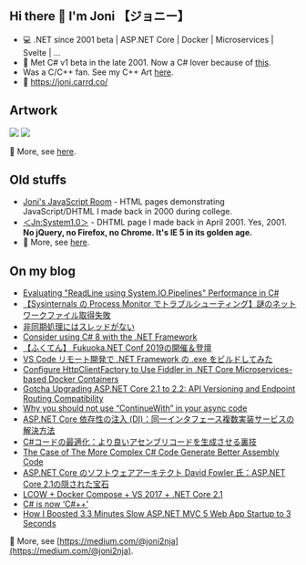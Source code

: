 ## Hi there 👋 I'm Joni 【ジョニー】
- 💻 .NET since 2001 beta | ASP.NET Core | Docker | Microservices | Svelte | ...
- 📝 Met C# v1 beta in the late 2001. Now a C# lover because of [this](http://www.jot.fm/issues/issue_2002_11/article4/).
- Was a C/C++ fan. See my C++ Art [here](https://medium.com/@joni2nja/why-i-think-c-is-now-c-942ae3f27294).
- 📌 https://joni.carrd.co/

## Artwork
<img src="https://joni.carrd.co/assets/images/gallery01/e3ec554e_original.png?v22774607014451">
<img src="https://joni.carrd.co/assets/images/gallery01/b20e0eb3_original.gif?v22774607014451">  

📌 More, see [here](https://joni.carrd.co/#artwork).

## Old stuffs
- [Joni's JavaScript Room](https://youtu.be/8M7WRuB8Zi8) - HTML pages demonstrating JavaScript/DHTML I made back in 2000 during college.
- [＜Jn:System1.0＞](https://youtu.be/8vxJkgfcMHg) - DHTML page I made back in April 2001. Yes, 2001. __No jQuery, no Firefox, no Chrome. It's IE 5 in its golden age.__
- 📌 More, see [here](https://joni.carrd.co/#portfolio).

## On my blog
- [Evaluating "ReadLine using System.IO.Pipelines" Performance in C#](https://medium.com/@joni2nja/evaluating-readline-using-system-io-pipelines-performance-in-c-69e9ed658920)
- [【Sysinternals の Process Monitor でトラブルシューティング】謎のネットワークファイル取得失敗](https://medium.com/@joni2nja/sysinternals-%E3%81%AE-process-monitor-%E3%81%A7%E3%83%88%E3%83%A9%E3%83%96%E3%83%AB%E3%82%B7%E3%83%A5%E3%83%BC%E3%83%86%E3%82%A3%E3%83%B3%E3%82%B0-%E8%AC%8E%E3%81%AE%E3%83%8D%E3%83%83%E3%83%88%E3%83%AF%E3%83%BC%E3%82%AF%E3%83%95%E3%82%A1%E3%82%A4%E3%83%AB%E5%8F%96%E5%BE%97%E5%A4%B1%E6%95%97-d95b7e3d98c9)
- [非同期処理にはスレッドがない](https://medium.com/@joni2nja/%E9%9D%9E%E5%90%8C%E6%9C%9F%E5%87%A6%E7%90%86%E3%81%AB%E3%81%AF%E3%82%B9%E3%83%AC%E3%83%83%E3%83%89%E3%81%8C%E3%81%AA%E3%81%84-144bdec5c38b?source=friends_link&sk=a49b63a7b5c9e8c6adda02faf0b73ed0)
- [Consider using C# 8 with the .NET Framework](https://medium.com/@joni2nja/consider-using-c-8-with-the-net-framework-9dceb20647c5)
- [【ふくてん】 Fukuoka.NET Conf 2019の開催＆登壇](https://dev.to/joni2nja/fukuoka-net-conf-2019-38ek)
- [VS Code リモート開発で .NET Framework の .exe をビルドしてみた](https://medium.com/@joni2nja/vs-code-remote-development-build-net-framework-89eaa99d96d1)
- [Configure HttpClientFactory to Use Fiddler in .NET Core Microservices-based Docker Containers](https://medium.com/@joni2nja/configure-httpclientfactory-to-use-fiddler-in-net-core-microservices-based-docker-containers-2540bd87c14)
- [Gotcha Upgrading ASP.NET Core 2.1 to 2.2: API Versioning and Endpoint Routing Compatibility](https://medium.com/@joni2nja/gotcha-upgrading-asp-net-core-2-1-to-2-2-api-versioning-and-endpoint-routing-compatibility-fb5ab1c5d952)
- [Why you should not use “ContinueWith” in your async code](https://medium.com/@joni2nja/why-you-should-not-use-continuewith-in-your-async-code-c9eaf6087e64)
- [ASP.NET Core 依存性の注入 (DI)：同一インタフェース複数実装サービスの解決方法](https://medium.com/@joni2nja/asp-net-core-%E4%BE%9D%E5%AD%98%E6%80%A7%E3%81%AE%E6%B3%A8%E5%85%A5-di-%E5%90%8C%E4%B8%80%E3%82%A4%E3%83%B3%E3%82%BF%E3%83%95%E3%82%A7%E3%83%BC%E3%82%B9%E8%A4%87%E6%95%B0%E5%AE%9F%E8%A3%85%E3%82%B5%E3%83%BC%E3%83%93%E3%82%B9%E3%81%AE%E8%A7%A3%E6%B1%BA%E6%96%B9%E6%B3%95-474d0b88b34)
- [C#コードの最適化：より良いアセンブリコードを生成させる裏技](https://medium.com/@joni2nja/c-%E3%82%B3%E3%83%BC%E3%83%89%E3%81%AE%E6%9C%80%E9%81%A9%E5%8C%96-%E3%82%88%E3%82%8A%E8%89%AF%E3%81%84%E3%82%A2%E3%82%BB%E3%83%B3%E3%83%96%E3%83%AA%E3%82%B3%E3%83%BC%E3%83%89%E3%82%92%E7%94%9F%E6%88%90%E3%81%95%E3%81%9B%E3%82%8B%E8%A3%8F%E6%8A%80-74c5163abbe0)
- [The Case of The More Complex C# Code Generate Better Assembly Code](https://medium.com/@joni2nja/the-case-of-the-more-complex-c-code-generate-better-assembly-code-6f5983ad35ea)
- [ASP.NET Core のソフトウェアアーキテクト David Fowler 氏：ASP.NET Core 2.1の隠された宝石](https://medium.com/@joni2nja/asp-net-core-%E3%81%AE%E3%82%BD%E3%83%95%E3%83%88%E3%82%A6%E3%82%A7%E3%82%A2%E3%82%A2%E3%83%BC%E3%82%AD%E3%83%86%E3%82%AF%E3%83%88-david-fowler-%E6%B0%8F-asp-net-core-2-1%E3%81%AE%E9%9A%A0%E3%81%95%E3%82%8C%E3%81%9F%E5%AE%9D%E7%9F%B3-7daea428f6f5)
- [LCOW + Docker Compose + VS 2017 + .NET Core 2.1](https://medium.com/@joni2nja/lcow-docker-compose-vs-2017-net-core-2-1-178946b36acb)
- [C# is now ‘C#++’](https://medium.com/@joni2nja/why-i-think-c-is-now-c-942ae3f27294)
- [How I Boosted 3.3 Minutes Slow ASP.NET MVC 5 Web App Startup to 3 Seconds](https://medium.com/@joni2nja/how-i-boosted-3-3-minutes-slow-asp-net-mvc-5-web-app-startup-to-3-seconds-e5ea166f9bce)

📌 More, see [https://medium.com/@joni2nja](https://medium.com/@joni2nja).
